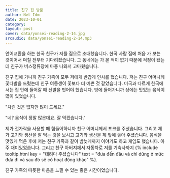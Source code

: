 ```yaml
---
title: 친구 집 방문
author: Nvt Idm
date: 2023-10-01
category: 
layout: post
cover: data/yonsei-reading-2-14.jpg
srcaudio: data/yonsei-reading-2-14.mp3
---
```


언어교환을 하는 한국 친구가 저를 집으로 초대했습니다. 
한국 사람 집에 처음 가 보는 것이어서 며칠 전부터 기다려졌습니다. 
그 동네에는 가 본 적이 없기 때문에 걱정이 됐는데 친구가 버스정류장에 마중 나와서 고마웠습니다. 

친구 집에 가니까 친구 가족이 모두 저에게 반갑게 인사를 했습니다.
저는 친구 어머니께 꽃다발을 드렸는데 친구 여동생이 꽃보다 더 예쁜 것 같았습니다. 
미국과 다르게 한국에서는 집 안에 들어갈 때 신발을 벗어야 했습니다. 
방에 들어가니까 상에는 맛있는 음식이 많이 있었습니다.

"차린 것은 없지만 많이 드세요."

"네? 음식이 정말 많은데요. 잘 먹겠습니다."

제가 젓가락을 사용할 때 힘들어하니까 친구 어머니께서 포크를 주셨습니다. 
그리고 제가 고기와 생선을 잘 먹는 것을 보시고 고기와 생선을 제 앞에 놓아 주셨습니다. 
음식을 맛있게 먹은 후에 저는 친구 가족과 같이 밤늦게까지 이야기도 하고 게임도 했습니다. 
아주 재미있었습니다. 
그리고 친구 아버지께서 자동차로 저를 기숙사까지 {% include tooltip.html key = "데려다 주셨습니다" text = "đưa đến đâu và chỉ dừng ở mức đưa đi và sau đó sẽ có hoạt động khác" %}.

친구 가족의 따뜻한 마음을 느낄 수 있는 좋은 시간이었습니다.